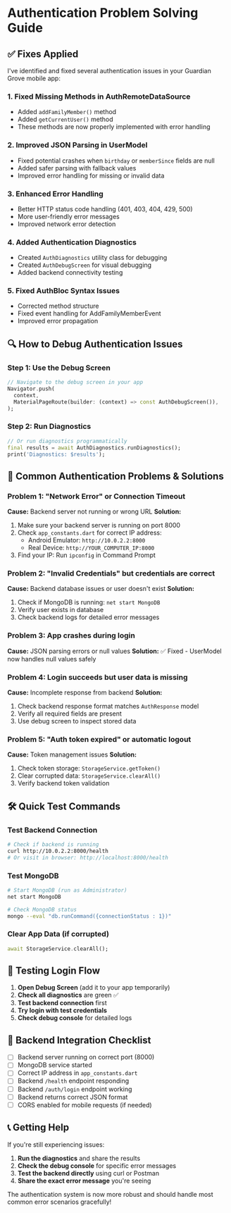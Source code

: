 # Authentication Problem Solving Guide

## ✅ Fixes Applied

I've identified and fixed several authentication issues in your Guardian Grove mobile app:

### 1. **Fixed Missing Methods in AuthRemoteDataSource**

- Added `addFamilyMember()` method
- Added `getCurrentUser()` method
- These methods are now properly implemented with error handling

### 2. **Improved JSON Parsing in UserModel**

- Fixed potential crashes when `birthday` or `memberSince` fields are null
- Added safer parsing with fallback values
- Improved error handling for missing or invalid data

### 3. **Enhanced Error Handling**

- Better HTTP status code handling (401, 403, 404, 429, 500)
- More user-friendly error messages
- Improved network error detection

### 4. **Added Authentication Diagnostics**

- Created `AuthDiagnostics` utility class for debugging
- Created `AuthDebugScreen` for visual debugging
- Added backend connectivity testing

### 5. **Fixed AuthBloc Syntax Issues**

- Corrected method structure
- Fixed event handling for AddFamilyMemberEvent
- Improved error propagation

## 🔍 How to Debug Authentication Issues

### Step 1: Use the Debug Screen

```dart
// Navigate to the debug screen in your app
Navigator.push(
  context,
  MaterialPageRoute(builder: (context) => const AuthDebugScreen()),
);
```

### Step 2: Run Diagnostics

```dart
// Or run diagnostics programmatically
final results = await AuthDiagnostics.runDiagnostics();
print('Diagnostics: $results');
```

## 🚨 Common Authentication Problems & Solutions

### Problem 1: "Network Error" or Connection Timeout

**Cause:** Backend server not running or wrong URL
**Solution:**

1. Make sure your backend server is running on port 8000
2. Check `app_constants.dart` for correct IP address:
   - Android Emulator: `http://10.0.2.2:8000`
   - Real Device: `http://YOUR_COMPUTER_IP:8000`
3. Find your IP: Run `ipconfig` in Command Prompt

### Problem 2: "Invalid Credentials" but credentials are correct

**Cause:** Backend database issues or user doesn't exist
**Solution:**

1. Check if MongoDB is running: `net start MongoDB`
2. Verify user exists in database
3. Check backend logs for detailed error messages

### Problem 3: App crashes during login

**Cause:** JSON parsing errors or null values
**Solution:** ✅ Fixed - UserModel now handles null values safely

### Problem 4: Login succeeds but user data is missing

**Cause:** Incomplete response from backend
**Solution:**

1. Check backend response format matches `AuthResponse` model
2. Verify all required fields are present
3. Use debug screen to inspect stored data

### Problem 5: "Auth token expired" or automatic logout

**Cause:** Token management issues
**Solution:**

1. Check token storage: `StorageService.getToken()`
2. Clear corrupted data: `StorageService.clearAll()`
3. Verify backend token validation

## 🛠️ Quick Test Commands

### Test Backend Connection

```bash
# Check if backend is running
curl http://10.0.2.2:8000/health
# Or visit in browser: http://localhost:8000/health
```

### Test MongoDB

```bash
# Start MongoDB (run as Administrator)
net start MongoDB

# Check MongoDB status
mongo --eval "db.runCommand({connectionStatus : 1})"
```

### Clear App Data (if corrupted)

```dart
await StorageService.clearAll();
```

## 📱 Testing Login Flow

1. **Open Debug Screen** (add it to your app temporarily)
2. **Check all diagnostics** are green ✅
3. **Test backend connection** first
4. **Try login with test credentials**
5. **Check debug console** for detailed logs

## 🔧 Backend Integration Checklist

- [ ] Backend server running on correct port (8000)
- [ ] MongoDB service started
- [ ] Correct IP address in `app_constants.dart`
- [ ] Backend `/health` endpoint responding
- [ ] Backend `/auth/login` endpoint working
- [ ] Backend returns correct JSON format
- [ ] CORS enabled for mobile requests (if needed)

## 📞 Getting Help

If you're still experiencing issues:

1. **Run the diagnostics** and share the results
2. **Check the debug console** for specific error messages
3. **Test the backend directly** using curl or Postman
4. **Share the exact error message** you're seeing

The authentication system is now more robust and should handle most common error scenarios gracefully!
